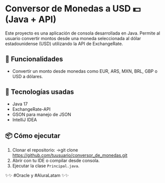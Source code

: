 # Conversor de Monedas a USD 💵 (Java + API)

Este proyecto es una aplicación de consola desarrollada en Java. 
Permite al usuario convertir montos desde una moneda seleccionada al dólar estadounidense (USD) utilizando la API de ExchangeRate.

## 🚀 Funcionalidades

- Convertir un monto desde monedas como EUR, ARS, MXN, BRL, GBP o USD a dólares.

## 🧰 Tecnologías usadas

- Java 17
- ExchangeRate-API
- GSON para manejo de JSON
- IntelliJ IDEA

## 📦 Cómo ejecutar

1. Clonar el repositorio:
→git clone https://github.com/tuusuario/conversor_de_monedas.git
2. Abrir con tu IDE o compilar desde consola.
3. Ejecutar la clase `Principal.java`.

✨✨ #Oracle y #AluraLatam ✨✨
